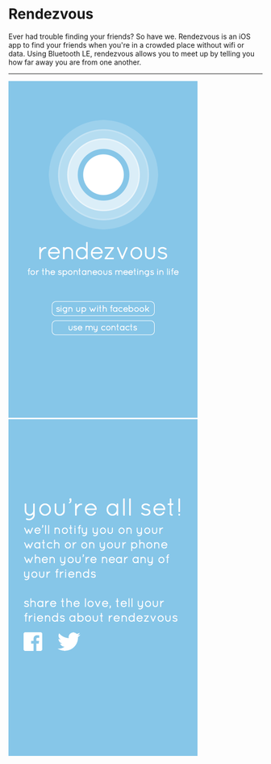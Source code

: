# Rendezvous

Ever had trouble finding your friends? So have we. Rendezvous is an iOS app to find your friends when you're in a crowded place without wifi or data. Using Bluetooth LE, rendezvous allows you to meet up by telling you how far away you are from one another.

---

![Splash](images/splash.png)
![Sign Up](images/signup.png)
